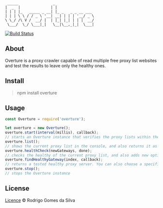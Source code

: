     _____                _                  
    |  _  |              | |                 
    | | | |_   _____ _ __| |_ _   _ _ __ ___ 
    | | | \ \ / / _ \ '__| __| | | | '__/ _ \
    \ \_/ /\ V /  __/ |  | |_| |_| | | |  __/
     \___/  \_/ \___|_|   \__|\__,_|_|  \___|
                                             
                                             

[![Build Status](https://travis-ci.org/rodrigogs/overture.svg?branch=master)](https://travis-ci.org/rodrigogs/overture)

## About
Overture is a proxy crawler capable of read multiple free proxy list websites and test the results to leave only the healthy ones.

## Install
> npm install overture

## Usage
```javascript
const Overture = require('overture');

let overture = new Overture();
overture.start(interval(millis), callback);
// starts an Overture instance that verifies the proxy lists within the interval and returns the first list received in the callback
overture.list();
// shows the current proxy list in the console, and also returns it as an array
overture.healthCheck(newGateways, done);
// checks the healthy of the current proxy list, and also adds new optional proxies if correctly provided. When done, a list with the healthy proxies is returned.
overture.findHealthyGateway(index, callback);
// returns a tested healthy proxy server. You can also choose a specific one from the list() method passing its index.
overture.stop();
// stops the Overture instance
```

## License

[Licence](https://github.com/rodrigogs/overture/blob/master/LICENSE) © Rodrigo Gomes da Silva

